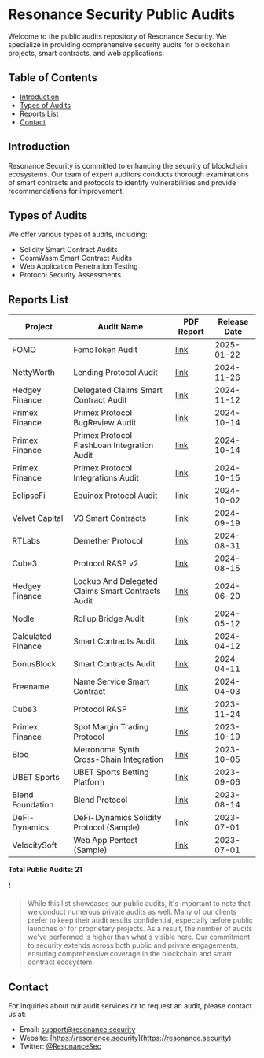 # Resonance Security Public Audits

Welcome to the public audits repository of Resonance Security. We specialize in providing comprehensive security audits for blockchain projects, smart contracts, and web applications.

## Table of Contents

- [Introduction](#introduction)
- [Types of Audits](#types-of-audits)
- [Reports List](#reports-list)
- [Contact](#contact)

## Introduction

Resonance Security is committed to enhancing the security of blockchain ecosystems. Our team of expert auditors conducts thorough examinations of smart contracts and protocols to identify vulnerabilities and provide recommendations for improvement.

## Types of Audits

We offer various types of audits, including:

- Solidity Smart Contract Audits
- CosmWasm Smart Contract Audits
- Web Application Penetration Testing
- Protocol Security Assessments

## Reports List

| Project            | Audit Name                                        | PDF Report                                                                                                                                             | Release Date |
| ------------------ | ------------------------------------------------- | ------------------------------------------------------------------------------------------------------------------------------------------------------ | ------------ |
| FOMO               | FomoToken Audit                                   | [link](https://github.com/ResonanceCybersecurity/audits/blob/main/Solidity%20Smart%20Contract%20Audits/Audit_Report_FOMO-FOM_FINAL_21.pdf)             | 2025-01-22   |
| NettyWorth         | Lending Protocol Audit                            | [link](https://github.com/ResonanceCybersecurity/audits/blob/main/Solidity%20Smart%20Contract%20Audits/Audit_Report_NTYW-LEN_FINAL_22.pdf)             | 2024-11-26   |
| Hedgey Finance     | Delegated Claims Smart Contract Audit             | [link](https://github.com/ResonanceCybersecurity/audits/blob/main/Solidity%20Smart%20Contract%20Audits/Audit_Report_HDGY-DLG_FINAL_21.pdf)             | 2024-11-12   |
| Primex Finance     | Primex Protocol BugReview Audit                   | [link](https://github.com/ResonanceCybersecurity/audits/blob/main/Solidity%20Smart%20Contract%20Audits/Audit_Report_PRMX-BUG_FINAL_21.pdf)             | 2024-10-14   |
| Primex Finance     | Primex Protocol FlashLoan Integration Audit       | [link](https://github.com/ResonanceCybersecurity/audits/blob/main/Solidity%20Smart%20Contract%20Audits/Audit_Report_PRMX-FLI_FINAL_21.pdf)             | 2024-10-14   |
| Primex Finance     | Primex Protocol Integrations Audit                | [link](https://github.com/ResonanceCybersecurity/audits/blob/main/Solidity%20Smart%20Contract%20Audits/Audit_Report_PRMX-TPI_FINAL_22.pdf)             | 2024-10-15   |
| EclipseFi          | Equinox Protocol Audit                            | [link](https://github.com/ResonanceCybersecurity/audits/blob/main/Solidity%20Smart%20Contract%20Audits/Audit_Report_ECLIP-EQN_FINAL_2.1.pdf)           | 2024-10-02   |
| Velvet Capital     | V3 Smart Contracts                                | [link](https://github.com/ResonanceCybersecurity/audits/blob/main/Solidity%20Smart%20Contract%20Audits/Audit_Report_VLVT-V3C_FINAL_21.pdf)             | 2024-09-19   |
| RTLabs             | Demether Protocol                                 | [link](https://github.com/ResonanceCybersecurity/audits/blob/main/Solidity%20Smart%20Contract%20Audits/Audit_Report_DMTH-PRO_FINAL_20.pdf)             | 2024-08-31   |
| Cube3              | Protocol RASP v2                                  | [link](https://github.com/ResonanceCybersecurity/audits/blob/main/Solidity%20Smart%20Contract%20Audits/Audit_Report_CUBE-RSP_FINAL_21.pdf)             | 2024-08-15   |
| Hedgey Finance     | Lockup And Delegated Claims Smart Contracts Audit | [link](https://github.com/ResonanceCybersecurity/audits/blob/main/Solidity%20Smart%20Contract%20Audits/Audit_Report_HDGY-LKP_FINAL_21.pdf)             | 2024-06-20   |
| Nodle              | Rollup Bridge Audit                               | [link](https://github.com/ResonanceCybersecurity/audits/blob/main/Other/Audit_Report_NODL-RBR_FINAL_20.pdf)                                            | 2024-05-12   |
| Calculated Finance | Smart Contracts Audit                             | [link](https://github.com/ResonanceCybersecurity/audits/blob/main/CosmWasm%20Smart%20Contract%20Audits/Audit_Report_CALC-APW_PUBLIC_20.pdf)            | 2024-04-12   |
| BonusBlock         | Smart Contracts Audit                             | [link](https://github.com/ResonanceCybersecurity/audits/blob/main/Solidity%20Smart%20Contract%20Audits/Audit_Report_BBLK-SCA_PUBLIC_20.pdf)            | 2024-04-11   |
| Freename           | Name Service Smart Contract                       | [link](https://github.com/ResonanceCybersecurity/audits/blob/main/Solidity%20Smart%20Contract%20Audits/Audit_Report_FRNM-PRO_PUBLIC_20.pdf)            | 2024-04-03   |
| Cube3              | Protocol RASP                                     | [link](https://github.com/ResonanceCybersecurity/audits/blob/main/Solidity%20Smart%20Contract%20Audits/Audit_Report_CUBE-C3P_FINAL_20.pdf)             | 2023-11-24   |
| Primex Finance     | Spot Margin Trading Protocol                      | [link](https://github.com/ResonanceCybersecurity/audits/blob/main/Solidity%20Smart%20Contract%20Audits/Audit_Report_PRMX-TRP_FINAL_20.pdf)             | 2023-10-19   |
| Bloq               | Metronome Synth Cross-Chain Integration           | [link](https://github.com/ResonanceCybersecurity/audits/blob/main/Solidity%20Smart%20Contract%20Audits/Audit_Report_BLOQ-MSC_FINAL_20.pdf)             | 2023-10-05   |
| UBET Sports        | UBET Sports Betting Platform                      | [link](https://github.com/ResonanceCybersecurity/audits/blob/main/Solidity%20Smart%20Contract%20Audits/Audit_Report_UBET-SBP_FINAL_20.pdf)             | 2023-09-06   |
| Blend Foundation   | Blend Protocol                                    | [link](https://github.com/ResonanceCybersecurity/audits/blob/main/CosmWasm%20Smart%20Contract%20Audits/Audit_Report_BLEND-PRO_FINAL.pdf)               | 2023-08-14   |
| DeFi-Dynamics      | DeFi-Dynamics Solidity Protocol (Sample)          | [link](https://github.com/ResonanceCybersecurity/audits/blob/main/Samples/Solidity%20Smart%20Contract%20Audits/Audit_Report_DeFi-DY-SC01_FINAL_16.pdf) | 2023-07-01   |
| VelocitySoft       | Web App Pentest (Sample)                          | [link](https://github.com/ResonanceCybersecurity/audits/blob/main/Samples/Web%20App%20Audits/Audit_Report_VeloSoft-NightTrack-WEB01_FINAL_16.pdf)      | 2023-07-01   |

**Total Public Audits: 21**

❗️

> While this list showcases our public audits, it's important to note that we conduct numerous private audits as well. Many of our clients prefer to keep their audit results confidential, especially before public launches or for proprietary projects. As a result, the number of audits we've performed is higher than what's visible here. Our commitment to security extends across both public and private engagements, ensuring comprehensive coverage in the blockchain and smart contract ecosystem.

## Contact

For inquiries about our audit services or to request an audit, please contact us at:

- Email: [support@resonance.security](mailto:support@resonance.security)
- Website: [https://resonance.security](https://resonance.security)
- Twitter: [@ResonanceSec](https://twitter.com/ResonanceSec)
